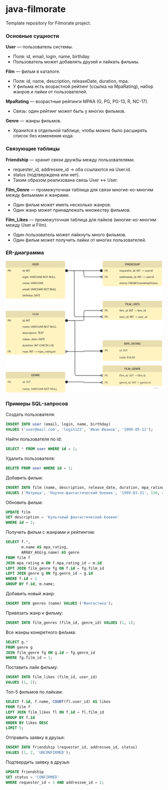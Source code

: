 # java-filmorate
Template repository for Filmorate project.

### Основные сущности

**User** — пользователь системы.
- Поля: id, email, login, name, birthday.
- Пользователь может добавлять друзей и лайкать фильмы.

**Film** — фильм в каталоге.
- Поля: id, name, description, releaseDate, duration, mpa.
- У фильма есть возрастной рейтинг (ссылка на MpaRating), набор жанров и лайки от пользователей.

**MpaRating** — возрастные рейтинги MPAA (G, PG, PG-13, R, NC-17).
- Связь: один рейтинг может быть у многих фильмов.

**Genre** — жанры фильмов.
- Хранится в отдельной таблице, чтобы можно было расширять список без изменения кода.

### Связующие таблицы

**Friendship** — хранит связи дружбы между пользователями.
- requester_id, addressee_id → оба ссылаются на User.id.
- status (подтверждена или нет).
- Таким образом реализована связь User ↔ User.

**Film_Genre** — промежуточная таблица для связи многие-ко-многим между фильмами и жанрами.
- Один фильм может иметь несколько жанров. 
- Один жанр может принадлежать множеству фильмов.

**Film_Likes** — промежуточная таблица для лайков (многие-ко-многим между User и Film).
- Один пользователь может лайкнуть много фильмов.
- Один фильм может получить лайки от многих пользователей.

### ER-диаграмма
![ER-диаграмма](filmorate_ER.png)

### Примеры SQL-запросов
Создать пользователя:
```sql 
INSERT INTO user (email, login, name, birthday)
VALUES ('user@mail.com', 'login123', 'Иван Иванов', '1990-05-12');
```
Найти пользователя по id:
```sql
SELECT * FROM user WHERE id = 1;
```
Удалить пользователя:
```sql
DELETE FROM user WHERE id = 1;
```
Добавить фильм:
```sql
INSERT INTO film (name, description, release_date, duration, mpa_rating_id)
VALUES ('Матрица', 'Научно-фантастический боевик', '1999-03-31', 136, 4);
```
Обновить фильм:
```sql
UPDATE film
SET description = 'Культовый фантастический боевик'
WHERE id = 1;
```
Получить фильм с жанрами и рейтингом:
```sql
SELECT f.*, 
       m.name AS mpa_rating, 
       ARRAY_AGG(g.name) AS genre
FROM film f
JOIN mpa_rating m ON f.mpa_rating_id = m.id
LEFT JOIN film_genre fg ON f.id = fg.film_id
LEFT JOIN genre g ON fg.genre_id = g.id
WHERE f.id = 1
GROUP BY f.id, m.name;
```
Добавить новый жанр:
```sql  
INSERT INTO genres (name) VALUES ('Фантастика');
```
Привязать жанр к фильму:
```sql
INSERT INTO film_genres (film_id, genre_id) VALUES (1, 1);
```
Все жанры конкретного фильма:
```sql
SELECT g.*
FROM genre g
JOIN film_genre fg ON g.id = fg.genre_id
WHERE fg.film_id = 1;
```
Поставить лайк фильму:
```sql
INSERT INTO film_likes (film_id, user_id) 
VALUES (1, 2);
```
Топ-5 фильмов по лайкам:
```sql
SELECT f.id, f.name, COUNT(fl.user_id) AS likes
FROM film f
LEFT JOIN film_likes fl ON f.id = fl.film_id
GROUP BY f.id
ORDER BY likes DESC
LIMIT 5;
```
Отправить заявку в друзья:
```sql
INSERT INTO friendship (requester_id, addressee_id, status)
VALUES (1, 2, 'UNCONFIRMED');
```
Подтвердить заявку в друзья:
```sql
UPDATE friendship
SET status = 'CONFIRMED'
WHERE requester_id = 1 AND addressee_id = 2;
```
